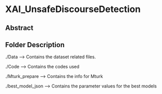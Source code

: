 # XAI_UnsafeDiscourseDetection
## Abstract
## Folder Description

./Data                  --> Contains the dataset related files.

./Code                  --> Contains the codes used

./Mturk_prepare  	      --> Contains the info for Mturk	

./best_model_json       --> Contains the parameter values for the best models
